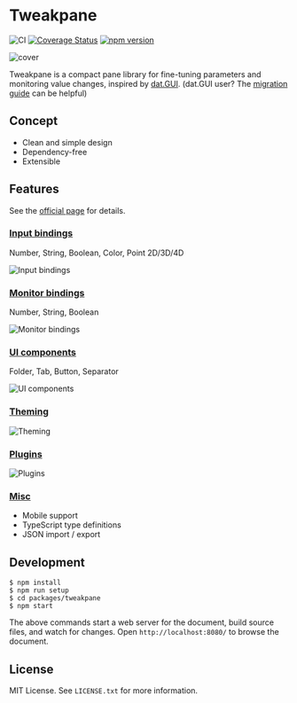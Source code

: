 # Tweakpane
![CI](https://github.com/cocopon/tweakpane/workflows/CI/badge.svg)
[![Coverage Status](https://coveralls.io/repos/github/cocopon/tweakpane/badge.svg)](https://coveralls.io/github/cocopon/tweakpane)
[![npm version](https://badge.fury.io/js/tweakpane.svg)](https://badge.fury.io/js/tweakpane)

![cover](https://user-images.githubusercontent.com/602961/146529897-38829c6f-56df-46f6-81fe-d65fb2027eaa.png)

Tweakpane is a compact pane library for fine-tuning parameters and monitoring
value changes, inspired by [dat.GUI][].
(dat.GUI user? The [migration guide](https://cocopon.github.io/tweakpane/migration.html#datgui) can be helpful)


## Concept
- Clean and simple design
- Dependency-free
- Extensible


## Features
See the [official page][documents] for details.


### [Input bindings](https://cocopon.github.io/tweakpane/input.html)
Number, String, Boolean, Color, Point 2D/3D/4D

![Input bindings](https://user-images.githubusercontent.com/602961/184479032-38f50be3-e235-4914-85c0-dce316b33ed2.png)


### [Monitor bindings](https://cocopon.github.io/tweakpane/monitor.html)
Number, String, Boolean

![Monitor bindings](https://user-images.githubusercontent.com/602961/184479060-44fda993-9f40-4ef1-b363-18e9f9deff7f.png)


### [UI components](https://cocopon.github.io/tweakpane/ui-components.html)
Folder, Tab, Button, Separator

![UI components](https://user-images.githubusercontent.com/602961/184479079-84ee5436-b5f6-4c35-92eb-94cc8709ff12.png)


### [Theming](https://cocopon.github.io/tweakpane/theming.html)
![Theming](https://user-images.githubusercontent.com/602961/115102105-e6676500-9f83-11eb-8a74-ae4f76122000.png)


### [Plugins](https://cocopon.github.io/tweakpane/plugins.html)
![Plugins](https://user-images.githubusercontent.com/602961/184479086-cc8c72c2-c958-4e4e-8ae4-2690f721c544.png)


### [Misc](https://cocopon.github.io/tweakpane/misc.html)
- Mobile support
- TypeScript type definitions
- JSON import / export


## Development
```
$ npm install
$ npm run setup
$ cd packages/tweakpane
$ npm start
```

The above commands start a web server for the document, build source files, and
watch for changes. Open `http://localhost:8080/` to browse the document.


## License
MIT License. See `LICENSE.txt` for more information.


[dat.GUI]: https://github.com/dataarts/dat.gui
[documents]: https://cocopon.github.io/tweakpane/
